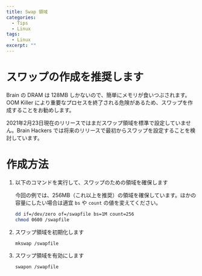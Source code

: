 ```yaml
---
title: Swap 領域
categories:
  - Tips
  - Linux
tags:
  - Linux
excerpt: ""
---
```



# スワップの作成を推奨します

Brain の DRAM は 128MB しかないので、簡単にメモリが食いつぶされます。OOM Killer により重要なプロセスを終了される危険があるため、スワップを作成することをお勧めします。

2021年2月23日現在のリリースではまだスワップ領域を標準で設定していません。Brain Hackers では将来のリリースで最初からスワップを設定することを検討しています。


# 作成方法

 1. 以下のコマンドを実行して、スワップのための領域を確保します

    今回の例では、256MB（これ以上を推奨）の領域を確保しています。ほかの容量にしたい場合は適宜 `bs` や `count` の値を変えてください。

    ```sh
    dd if=/dev/zero of=/swapfile bs=1M count=256
    chmod 0600 /swapfile
    ```

 2. スワップ領域を初期化します

    ```sh
    mkswap /swapfile
    ```

 3. スワップ領域を有効にします

    ```sh
    swapon /swapfile
    ```

